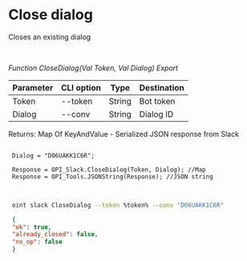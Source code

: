 ﻿---
sidebar_position: 2
---

# Close dialog
 Closes an existing dialog




<br/>


*Function CloseDialog(Val Token, Val Dialog) Export*

 | Parameter | CLI option | Type | Destination |
 |-|-|-|-|
 | Token | --token | String | Bot token |
 | Dialog | --conv | String | Dialog ID |

 
 Returns: Map Of KeyAndValue - Serialized JSON response from Slack


```bsl title="Code example"
 
 Dialog = "D06UAKK1C6R";
 
 Response = OPI_Slack.CloseDialog(Token, Dialog); //Map
 Response = OPI_Tools.JSONString(Response); //JSON string
 
```
	


```sh title="CLI command example"
 
 oint slack CloseDialog --token %token% --conv "D06UAKK1C6R"

```

```json title="Result"
 {
 "ok": true,
 "already_closed": false,
 "no_op": false
 }
```

